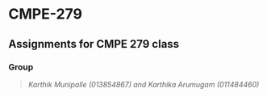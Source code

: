 # CMPE-279
## Assignments for CMPE 279 class
### Group
> *Karthik Munipalle (013854867)* _and_
> *Karthika Arumugam (011484460)*

